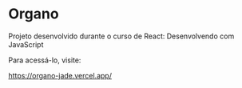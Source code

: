 # Organo

Projeto desenvolvido durante o curso de React: Desenvolvendo com JavaScript

Para acessá-lo, visite:

https://organo-jade.vercel.app/
